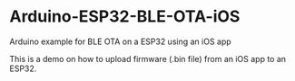 # Arduino-ESP32-BLE-OTA-iOS
Arduino example for BLE OTA on a ESP32 using an iOS app

This is a demo on how to upload firmware (.bin file) from an iOS app to an ESP32.
